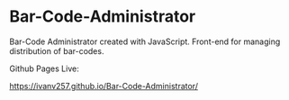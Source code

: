 # Bar-Code-Administrator
Bar-Code Administrator created with JavaScript. Front-end for managing distribution of bar-codes. 


Github Pages Live:

https://ivanv257.github.io/Bar-Code-Administrator/
